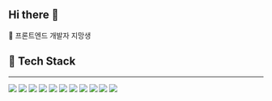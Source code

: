 ## Hi there 👋

<!--
**adunto/adunto** is a ✨ _special_ ✨ repository because its `README.md` (this file) appears on your GitHub profile.

Here are some ideas to get you started:

- 🔭 I’m currently working on ...
- 🌱 I’m currently learning ...
- 👯 I’m looking to collaborate on ...
- 🤔 I’m looking for help with ...
- 💬 Ask me about ...
- 📫 How to reach me: ...
- 😄 Pronouns: ...
- ⚡ Fun fact: ...
-->
🌱 프론트엔드 개발자 지망생

## 🚀 Tech Stack
- - -
<img src="https://img.shields.io/badge/-React-61DAFB?style=for-the-badge&logo=React&logoColor=black&logoSize=auto">
<img src="https://img.shields.io/badge/-JavaScript-F7DF1E?style=for-the-badge&logo=JavaScript&logoColor=black&logoSize=auto" />
<img src="https://img.shields.io/badge/-TypeScript-3178C6?style=for-the-badge&logo=TypeScript&logoColor=white&logoSize=auto" />
<img src="https://img.shields.io/badge/-Next.js-000000?style=for-the-badge&logo=Next.js&logoColor=white&logoSize=auto" />
<img src="https://img.shields.io/badge/-Tailwind%20CSS-06B6D4?style=for-the-badge&logo=Tailwind%20CSS&logoColor=white&logoSize=auto" />
<img src="https://img.shields.io/badge/-MySQL-4479A1?style=for-the-badge&logo=MySQL&logoColor=white&logoSize=auto" />
<img src="https://img.shields.io/badge/-Python-3776AB?style=for-the-badge&logo=Python&logoColor=white&logoSize=auto" />
<img src="https://img.shields.io/badge/-LangGraph-1C3C3C?style=for-the-badge&logo=LangGraph&logoColor=white&logoSize=auto" />
<img src="https://img.shields.io/badge/-ESLint-4B32C3?style=for-the-badge&logo=ESLint&logoColor=white&logoSize=auto" />
<img src="https://img.shields.io/badge/-Prettier-F7B93E?style=for-the-badge&logo=Prettier&logoColor=black&logoSize=auto" />
<img src="https://img.shields.io/badge/-Docker-2496ED?style=for-the-badge&logo=Docker&logoColor=white&logoSize=auto" />
